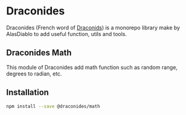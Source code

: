 # Draconides

Draconides (French word of [Draconids](https://en.wikipedia.org/wiki/Draconids)) is a monorepo library make by AlasDiablo to add useful function, utils and tools.

## Draconides Math

This module of Draconides add math function such as random range, degrees to radian, etc.

## Installation

```bash
npm install --save @draconides/math
```
